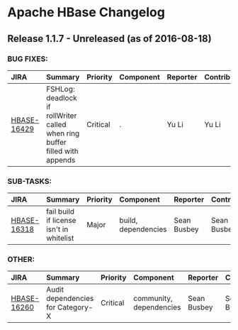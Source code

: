 
<!---
# Licensed to the Apache Software Foundation (ASF) under one
# or more contributor license agreements.  See the NOTICE file
# distributed with this work for additional information
# regarding copyright ownership.  The ASF licenses this file
# to you under the Apache License, Version 2.0 (the
# "License"); you may not use this file except in compliance
# with the License.  You may obtain a copy of the License at
#
#     http://www.apache.org/licenses/LICENSE-2.0
#
# Unless required by applicable law or agreed to in writing, software
# distributed under the License is distributed on an "AS IS" BASIS,
# WITHOUT WARRANTIES OR CONDITIONS OF ANY KIND, either express or implied.
# See the License for the specific language governing permissions and
# limitations under the License.
-->
# Apache HBase Changelog

## Release 1.1.7 - Unreleased (as of 2016-08-18)



### BUG FIXES:

| JIRA | Summary | Priority | Component | Reporter | Contributor |
|:---- |:---- | :--- |:---- |:---- |:---- |
| [HBASE-16429](https://issues.apache.org/jira/browse/HBASE-16429) | FSHLog: deadlock if rollWriter called when ring buffer filled with appends |  Critical | . | Yu Li | Yu Li |


### SUB-TASKS:

| JIRA | Summary | Priority | Component | Reporter | Contributor |
|:---- |:---- | :--- |:---- |:---- |:---- |
| [HBASE-16318](https://issues.apache.org/jira/browse/HBASE-16318) | fail build if license isn't in whitelist |  Major | build, dependencies | Sean Busbey | Sean Busbey |


### OTHER:

| JIRA | Summary | Priority | Component | Reporter | Contributor |
|:---- |:---- | :--- |:---- |:---- |:---- |
| [HBASE-16260](https://issues.apache.org/jira/browse/HBASE-16260) | Audit dependencies for Category-X |  Critical | community, dependencies | Sean Busbey | Sean Busbey |


